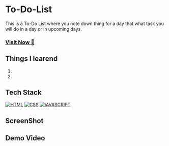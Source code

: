 # To-Do-List
This is a To-Do List where you note down thing for a day that what task you will do in a day or in upcoming days.

### <a href="https://github.com/singhsduos/To-Do-List" target="_blank">**Visit Now 🚀**</a>


## Things I learend
1. 
2. 


## Tech Stack
[![HTML](https://img.shields.io/badge/HTML5-E34F26?style=for-the-badge&logo=html5&logoColor=white)](https://www.w3schools.com/html/)
[![CSS](https://img.shields.io/badge/CSS3-1572B6?style=for-the-badge&logo=css3&logoColor=white)](https://www.w3schools.com/css/)
[![jAVASCRIPT](https://img.shields.io/badge/JavaScript-323330?style=for-the-badge&logo=javascript&logoColor=F7DF1E)](https://developer.mozilla.org/en-US/docs/Web/JavaScript)

## ScreenShot





## Demo Video









